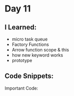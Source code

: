# Day 11


## I Learned: 

- micro task queue
- Factory Functions
- Arrow function scope & this
- how new keyword works
- prototype
  

## Code Snippets:

Important Code: 
```JS

```


